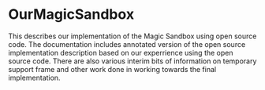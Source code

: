 # OurMagicSandbox
This describes our implementation of the Magic Sandbox using open source code.
The documentation includes annotated version of the open source implementation description based on our experrience using the open source 
code.
There are also various interim bits of information on temporary support frame and other work done in working towards the final implementation.
